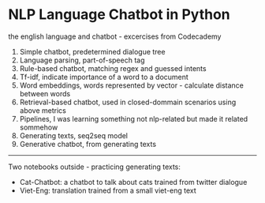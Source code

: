 # NLP Language Chatbot in Python
the english language and chatbot - excercises from Codecademy 

1. Simple chatbot, predetermined dialogue tree
2. Language parsing, part-of-speech tag
3. Rule-based chatbot, matching regex and guessed intents
4. Tf-idf, indicate importance of a word to a document
5. Word embeddings, words represented by vector - calculate distance between words
6. Retrieval-based chatbot, used in closed-dommain scenarios using above metrics
7. Pipelines, I was learning something not nlp-related but made it related sommehow
8. Generating texts, seq2seq model
9. Generative chatbot, from generating texts

------------------------------
Two notebooks outside - practicing generating texts:
- Cat-Chatbot: a chatbot to talk about cats trained from twitter dialogue
- Viet-Eng: translation trained from a small viet-eng text
